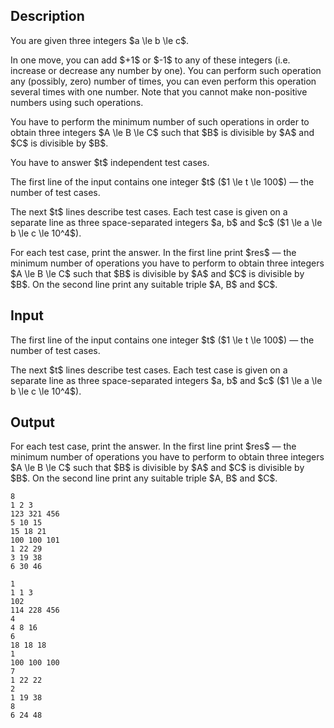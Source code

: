 ## Description

<div><p>You are given three integers $a \le b \le c$.</p><p>In one move, you can add $+1$ or $-1$ to <span class="tex-font-style-bf">any</span> of these integers (i.e. increase or decrease any number by one). You can perform such operation any (possibly, zero) number of times, you can even perform this operation several times with one number. <span class="tex-font-style-bf">Note that you cannot make non-positive numbers using such operations</span>.</p><p>You have to perform the minimum number of such operations in order to obtain three integers $A \le B \le C$ such that $B$ is divisible by $A$ and $C$ is divisible by $B$.</p><p>You have to answer $t$ independent test cases. </p></div><div class="input-specification"><p>The first line of the input contains one integer $t$ ($1 \le t \le 100$) — the number of test cases.</p><p>The next $t$ lines describe test cases. Each test case is given on a separate line as three space-separated integers $a, b$ and $c$ ($1 \le a \le b \le c \le 10^4$).</p></div><div class="output-specification"><p>For each test case, print the answer. In the first line print $res$ — the minimum number of operations you have to perform to obtain three integers $A \le B \le C$ such that $B$ is divisible by $A$ and $C$ is divisible by $B$. On the second line print <span class="tex-font-style-bf">any</span> suitable triple $A, B$ and $C$.</p></div>

## Input

<p>The first line of the input contains one integer $t$ ($1 \le t \le 100$) — the number of test cases.</p><p>The next $t$ lines describe test cases. Each test case is given on a separate line as three space-separated integers $a, b$ and $c$ ($1 \le a \le b \le c \le 10^4$).</p>

## Output

<p>For each test case, print the answer. In the first line print $res$ — the minimum number of operations you have to perform to obtain three integers $A \le B \le C$ such that $B$ is divisible by $A$ and $C$ is divisible by $B$. On the second line print <span class="tex-font-style-bf">any</span> suitable triple $A, B$ and $C$.</p>





```input1
8
1 2 3
123 321 456
5 10 15
15 18 21
100 100 101
1 22 29
3 19 38
6 30 46
```




```output1
1
1 1 3
102
114 228 456
4
4 8 16
6
18 18 18
1
100 100 100
7
1 22 22
2
1 19 38
8
6 24 48
```


